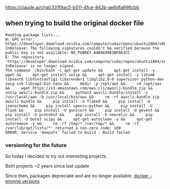 ---
---



https://claude.ai/chat/331f9ac5-b511-4fce-842b-ae6dfa996cbb



## when trying to build the original docker file

```
Reading package lists...
W: GPG error: https://developer.download.nvidia.com/compute/cuda/repos/ubuntu1804/x86_64  InRelease: The following signatures couldn't be verified because the public key is not available: NO_PUBKEY A4B469963BF863CC
E: The repository 'https://developer.download.nvidia.com/compute/cuda/repos/ubuntu1804/x86_64  InRelease' is no longer signed.
The command '/bin/bash -c apt-get update &&     apt-get install -y wget &&     apt-get install unzip &&     apt-get install -y libsm6 libxext6 libfontconfig1 libxrender1 libglib2.0-0 supervisor python-dev swig ssh libcap2-bin nano &&     mkdir -p /opt/aws &&     cd /opt/aws &&     wget https://s3.amazonaws.com/aws-cli/awscli-bundle.zip &&     unzip awscli-bundle.zip &&     python3 awscli-bundle/install -i /usr/local/aws -b /usr/local/bin/aws &&     rm -rf awscli-bundle.zip awscli-bundle &&     pip install -U flake8 &&     pip install -U jsonschema &&     pip install opencv-python &&     pip install -U flask &&     pip install -U gunicorn &&     pip install -U gevent &&     pip install -U protobuf &&     pip install -U newrelic &&     pip install -U boto3 scipy &&     apt-get autoclean -y &&     apt-get autoremove -y &&     rm -rf /tmp/* /var/tmp/* &&     rm -rf /var/lib/apt/lists/*' returned a non-zero code: 100
ERROR: Service 'deepafx' failed to build : Build failed

```

### versioning for the future

So today I decided to try out interesting projects. 

Both projects ~2 years since last update

Since then, packages  depreciate and are no longer available. [docker - pinning versions](docker%20-%20pinning%20versions.md)
